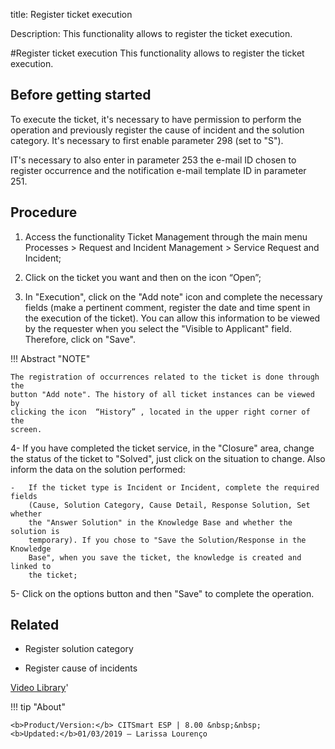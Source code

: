 title:  Register ticket execution
 
Description: This functionality allows to register the ticket execution.

#Register ticket execution
This functionality allows to register the ticket execution.

Before getting started
--------------------------

To execute the ticket, it's necessary to have permission to perform the
operation and previously register the cause of incident and the solution
category. It's necessary to first enable parameter 298 (set to "S").

IT's necessary to also enter in parameter 253 the e-mail ID chosen to register
occurrence and the notification e-mail template ID in parameter 251.

Procedure
-------------

1.  Access the functionality Ticket Management through the main menu Processes
    \> Request and Incident Management \> Service Request and Incident;

2.  Click on the ticket you want and then on the icon “Open”;

3.  In "Execution", click on the "Add note" icon and complete the necessary
    fields (make a pertinent comment, register the date and time spent in the
    execution of the ticket). You can allow this information to be viewed by the
    requester when you select the "Visible to Applicant" field. Therefore, click
    on "Save".

!!! Abstract "NOTE"

    The registration of occurrences related to the ticket is done through the
    button "Add note". The history of all ticket instances can be viewed by
    clicking the icon  “History” , located in the upper right corner of the
    screen.  

4-  If you have completed the ticket service, in the "Closure" area, change the
    status of the ticket to "Solved", just click on the situation to change.
    Also inform the data on the solution performed:

    -   If the ticket type is Incident or Incident, complete the required fields
        (Cause, Solution Category, Cause Detail, Response Solution, Set whether
        the "Answer Solution" in the Knowledge Base and whether the solution is
        temporary). If you chose to "Save the Solution/Response in the Knowledge
        Base", when you save the ticket, the knowledge is created and linked to
        the ticket;

5-  Click on the options button and then "Save" to complete the operation.


Related
-----------

-   Register solution category

-   Register cause of incidents

<i class='fa fa-youtube-play  fa-2x' style='color:#97ce17;vertical-align: middle;'> </i> [Video Library](https://www.youtube.com/playlist?list=PLB5qK2uzf2RNrJnhiXj3dbmgsm9-quhfz)'

!!! tip "About"

    <b>Product/Version:</b> CITSmart ESP | 8.00 &nbsp;&nbsp;
    <b>Updated:</b>01/03/2019 – Larissa Lourenço

